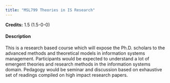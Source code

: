 ```yaml
---
title: "MSL799 Theories in IS Research"
---
```

**Credits:** 1.5 (1.5-0-0)

#### Description
This is a research based course which will expose the Ph.D. scholars to the advanced methods and theoretical models in information systems management. Participants would be expected to understand a lot of emergent theories and research methods in the information systems domain. Pedagogy would be seminar and discussion based on exhaustive set of readings compiled on high impact research papers.